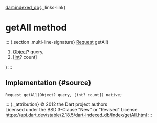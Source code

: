 [dart:indexed\_db](../../dart-indexed_db/dart-indexed_db-library){._links-link}

getAll method
=============

::: {.section .multi-line-signature}
[Request](../request-class) getAll(

1.  [Object](../../dart-core/object-class)? query,
2.  \[[int](../../dart-core/int-class)? count\]

)
:::

Implementation {#source}
--------------

``` {.language-dart data-language="dart"}
Request getAll(Object? query, [int? count]) native;
```

::: {._attribution}
© 2012 the Dart project authors\
Licensed under the BSD 3-Clause \"New\" or \"Revised\" License.\
<https://api.dart.dev/stable/2.18.5/dart-indexed_db/Index/getAll.html>
:::
